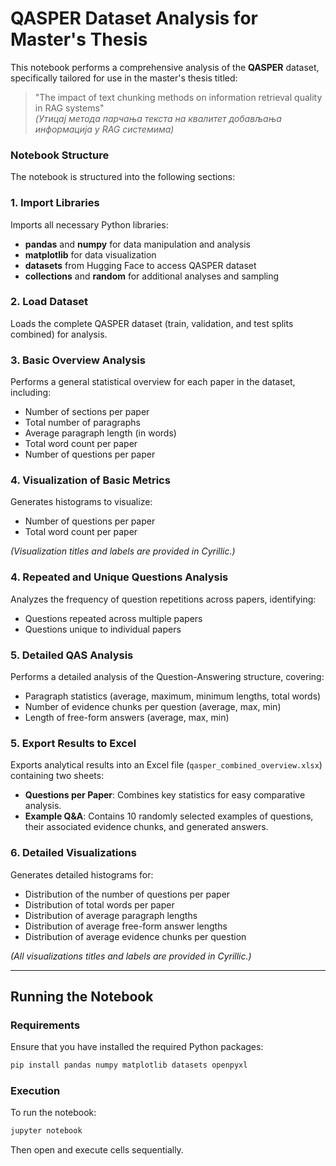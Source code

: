 # QASPER Dataset Analysis for Master's Thesis

This notebook performs a comprehensive analysis of the **QASPER** dataset, specifically tailored for use in the master's thesis titled:

> "The impact of text chunking methods on information retrieval quality in RAG systems"  
> *(Утицај метода парчања текста на квалитет добављања информација у RAG системима)*

### Notebook Structure

The notebook is structured into the following sections:

### 1. Import Libraries

Imports all necessary Python libraries:

- **pandas** and **numpy** for data manipulation and analysis
- **matplotlib** for data visualization
- **datasets** from Hugging Face to access QASPER dataset
- **collections** and **random** for additional analyses and sampling

### 2. Load Dataset

Loads the complete QASPER dataset (train, validation, and test splits combined) for analysis.

### 3. Basic Overview Analysis

Performs a general statistical overview for each paper in the dataset, including:

- Number of sections per paper
- Total number of paragraphs
- Average paragraph length (in words)
- Total word count per paper
- Number of questions per paper

### 4. Visualization of Basic Metrics

Generates histograms to visualize:
- Number of questions per paper
- Total word count per paper

*(Visualization titles and labels are provided in Cyrillic.)*

### 4. Repeated and Unique Questions Analysis

Analyzes the frequency of question repetitions across papers, identifying:
- Questions repeated across multiple papers
- Questions unique to individual papers

### 5. Detailed QAS Analysis

Performs a detailed analysis of the Question-Answering structure, covering:
- Paragraph statistics (average, maximum, minimum lengths, total words)
- Number of evidence chunks per question (average, max, min)
- Length of free-form answers (average, max, min)

### 5. Export Results to Excel

Exports analytical results into an Excel file (`qasper_combined_overview.xlsx`) containing two sheets:

- **Questions per Paper**: Combines key statistics for easy comparative analysis.
- **Example Q&A**: Contains 10 randomly selected examples of questions, their associated evidence chunks, and generated answers.

### 6. Detailed Visualizations

Generates detailed histograms for:
- Distribution of the number of questions per paper
- Distribution of total words per paper
- Distribution of average paragraph lengths
- Distribution of average free-form answer lengths
- Distribution of average evidence chunks per question

*(All visualizations titles and labels are provided in Cyrillic.)*

---

## Running the Notebook

### Requirements

Ensure that you have installed the required Python packages:

```bash
pip install pandas numpy matplotlib datasets openpyxl
```

### Execution

To run the notebook:

```bash
jupyter notebook
```

Then open and execute cells sequentially.

